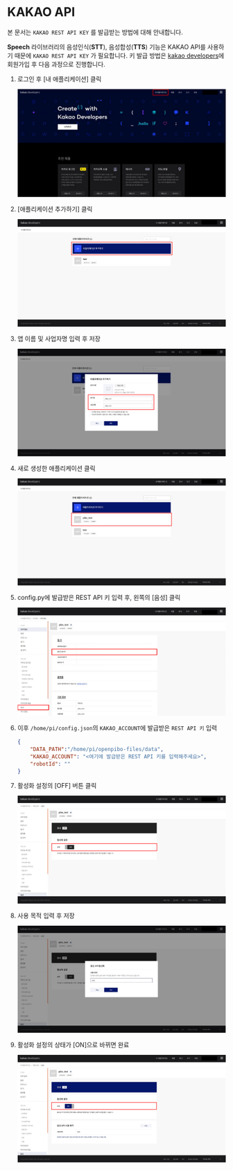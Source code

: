 # KAKAO API

본 문서는 `KAKAO REST API KEY` 를 발급받는 방법에 대해 안내합니다.

**Speech** 라이브러리의 음성인식(**STT**), 음성합성(**TTS**) 기능은 KAKAO API를 사용하기 때문에 `KAKAO REST API KEY` 가 필요합니다.
키 발급 방법은 [kakao developers](https://developers.kakao.com/)에 회원가입 후 다음 과정으로 진행합니다.

1. 로그인 후 [내 애플리케이션] 클릭

   ![api1](kakao_api.assets/api1.png)

2. [애플리케이션 추가하기] 클릭

   ![api2](kakao_api.assets/api2.png)

3. 앱 이름 및 사업자명 입력 후 저장

   ![api3](kakao_api.assets/api3.png)

4. 새로 생성한 애플리케이션 클릭

   ![api4](kakao_api.assets/api4.png)

5. config.py에 발급받은 REST API 키 입력 후, 왼쪽의 [음성] 클릭

   ![api5](kakao_api.assets/api5.png)

6. 이후 `/home/pi/config.json`의 `KAKAO_ACCOUNT`에 발급받은 `REST API 키` 입력

   ```json
   {
       "DATA_PATH":"/home/pi/openpibo-files/data",
       "KAKAO_ACCOUNT": "<여기에 발급받은 REST API 키를 입력해주세요>",
       "robotId": ""
   }
   ```

7. 활성화 설정의 [OFF] 버튼 클릭

   ![api6](kakao_api.assets/api6.png)

8. 사용 목적 입력 후 저장

   ![api7](kakao_api.assets/api7.png)

9. 활성화 설정의 상태가 [ON]으로 바뀌면 완료

   ![api8](kakao_api.assets/api8.png)


